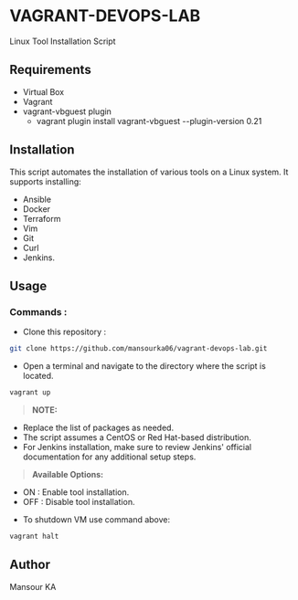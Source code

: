 # VAGRANT-DEVOPS-LAB

Linux Tool Installation Script

## Requirements

- Virtual Box
- Vagrant
- vagrant-vbguest plugin
    - vagrant plugin install vagrant-vbguest --plugin-version 0.21


## Installation

This script automates the installation of various tools on a Linux system. It supports installing:
- Ansible
 - Docker
 - Terraform 
 - Vim
 - Git
 - Curl
 - Jenkins.


## Usage

### Commands :

* Clone this repository :
```bash
git clone https://github.com/mansourka06/vagrant-devops-lab.git
```

* Open a terminal and navigate to the directory where the script is located.
```bash
vagrant up
```


> **NOTE:**
 - Replace the list of packages as needed.
 - The script assumes a CentOS or Red Hat-based distribution.
 - For Jenkins installation, make sure to review Jenkins' official documentation for any additional setup steps.



> **Available Options:**
 - ON : Enable tool installation.
 - OFF : Disable tool installation.
 

* To shutdown VM use command above:
```bash
vagrant halt
```

## Author
Mansour KA
